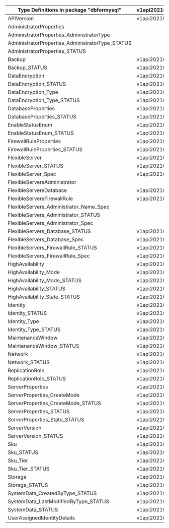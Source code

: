 | Type Definitions in package "dbformysql"         | v1api20210501 | v1api20211201preview | v1beta20210501 |
|--------------------------------------------------|---------------|----------------------|----------------|
| APIVersion                                       | v1api20210501 | v1api20211201preview | v1beta20210501 |
| AdministratorProperties                          |               | v1api20211201preview |                |
| AdministratorProperties_AdministratorType        |               | v1api20211201preview |                |
| AdministratorProperties_AdministratorType_STATUS |               | v1api20211201preview |                |
| AdministratorProperties_STATUS                   |               | v1api20211201preview |                |
| Backup                                           | v1api20210501 |                      | v1beta20210501 |
| Backup_STATUS                                    | v1api20210501 |                      | v1beta20210501 |
| DataEncryption                                   | v1api20210501 |                      | v1beta20210501 |
| DataEncryption_STATUS                            | v1api20210501 |                      | v1beta20210501 |
| DataEncryption_Type                              | v1api20210501 |                      | v1beta20210501 |
| DataEncryption_Type_STATUS                       | v1api20210501 |                      | v1beta20210501 |
| DatabaseProperties                               | v1api20210501 |                      | v1beta20210501 |
| DatabaseProperties_STATUS                        | v1api20210501 |                      | v1beta20210501 |
| EnableStatusEnum                                 | v1api20210501 |                      | v1beta20210501 |
| EnableStatusEnum_STATUS                          | v1api20210501 |                      | v1beta20210501 |
| FirewallRuleProperties                           | v1api20210501 |                      | v1beta20210501 |
| FirewallRuleProperties_STATUS                    | v1api20210501 |                      | v1beta20210501 |
| FlexibleServer                                   | v1api20210501 |                      | v1beta20210501 |
| FlexibleServer_STATUS                            | v1api20210501 |                      | v1beta20210501 |
| FlexibleServer_Spec                              | v1api20210501 |                      | v1beta20210501 |
| FlexibleServersAdministrator                     |               | v1api20211201preview |                |
| FlexibleServersDatabase                          | v1api20210501 |                      | v1beta20210501 |
| FlexibleServersFirewallRule                      | v1api20210501 |                      | v1beta20210501 |
| FlexibleServers_Administrator_Name_Spec          |               | v1api20211201preview |                |
| FlexibleServers_Administrator_STATUS             |               | v1api20211201preview |                |
| FlexibleServers_Administrator_Spec               |               | v1api20211201preview |                |
| FlexibleServers_Database_STATUS                  | v1api20210501 |                      | v1beta20210501 |
| FlexibleServers_Database_Spec                    | v1api20210501 |                      | v1beta20210501 |
| FlexibleServers_FirewallRule_STATUS              | v1api20210501 |                      | v1beta20210501 |
| FlexibleServers_FirewallRule_Spec                | v1api20210501 |                      | v1beta20210501 |
| HighAvailability                                 | v1api20210501 |                      | v1beta20210501 |
| HighAvailability_Mode                            | v1api20210501 |                      | v1beta20210501 |
| HighAvailability_Mode_STATUS                     | v1api20210501 |                      | v1beta20210501 |
| HighAvailability_STATUS                          | v1api20210501 |                      | v1beta20210501 |
| HighAvailability_State_STATUS                    | v1api20210501 |                      | v1beta20210501 |
| Identity                                         | v1api20210501 |                      | v1beta20210501 |
| Identity_STATUS                                  | v1api20210501 |                      | v1beta20210501 |
| Identity_Type                                    | v1api20210501 |                      | v1beta20210501 |
| Identity_Type_STATUS                             | v1api20210501 |                      | v1beta20210501 |
| MaintenanceWindow                                | v1api20210501 |                      | v1beta20210501 |
| MaintenanceWindow_STATUS                         | v1api20210501 |                      | v1beta20210501 |
| Network                                          | v1api20210501 |                      | v1beta20210501 |
| Network_STATUS                                   | v1api20210501 |                      | v1beta20210501 |
| ReplicationRole                                  | v1api20210501 |                      | v1beta20210501 |
| ReplicationRole_STATUS                           | v1api20210501 |                      | v1beta20210501 |
| ServerProperties                                 | v1api20210501 |                      | v1beta20210501 |
| ServerProperties_CreateMode                      | v1api20210501 |                      | v1beta20210501 |
| ServerProperties_CreateMode_STATUS               | v1api20210501 |                      | v1beta20210501 |
| ServerProperties_STATUS                          | v1api20210501 |                      | v1beta20210501 |
| ServerProperties_State_STATUS                    | v1api20210501 |                      | v1beta20210501 |
| ServerVersion                                    | v1api20210501 |                      | v1beta20210501 |
| ServerVersion_STATUS                             | v1api20210501 |                      | v1beta20210501 |
| Sku                                              | v1api20210501 |                      | v1beta20210501 |
| Sku_STATUS                                       | v1api20210501 |                      | v1beta20210501 |
| Sku_Tier                                         | v1api20210501 |                      | v1beta20210501 |
| Sku_Tier_STATUS                                  | v1api20210501 |                      | v1beta20210501 |
| Storage                                          | v1api20210501 |                      | v1beta20210501 |
| Storage_STATUS                                   | v1api20210501 |                      | v1beta20210501 |
| SystemData_CreatedByType_STATUS                  | v1api20210501 | v1api20211201preview | v1beta20210501 |
| SystemData_LastModifiedByType_STATUS             | v1api20210501 | v1api20211201preview | v1beta20210501 |
| SystemData_STATUS                                | v1api20210501 | v1api20211201preview | v1beta20210501 |
| UserAssignedIdentityDetails                      | v1api20210501 |                      | v1beta20210501 |
